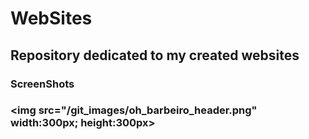# WebSites
<h2>Repository dedicated to my created websites</h2>

<h3>ScreenShots<h3>

<img src="/git_images/oh_barbeiro_header.png" width:300px; height:300px>

